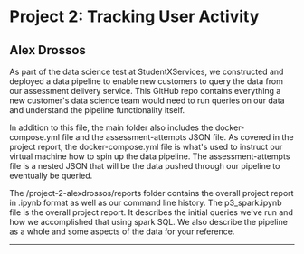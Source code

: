 # Project 2: Tracking User Activity
## Alex Drossos

As part of the data science test at StudentXServices, we constructed and deployed a data pipeline to enable
new customers to query the data from our assessment delivery service. This GitHub repo contains everything 
a new customer's data science team would need to run queries on our data and understand the pipeline functionality
itself.

In addition to this file, the main folder also includes the docker-compose.yml file and the assessment-attempts JSON
file. As covered in the project report, the docker-compose.yml file is what's used to instruct our virtual machine how
to spin up the data pipeline. The assessment-attempts file is a nested JSON that will be the data pushed through our 
pipeline to eventually be queried.

The /project-2-alexdrossos/reports folder contains the overall project report in .ipynb format as well as our command
line history. The p3_spark.ipynb file is the overall project report. It describes the initial queries we've run and how
we accomplished that using spark SQL. We also describe the pipeline as a whole and some aspects of the data for your reference.

---

